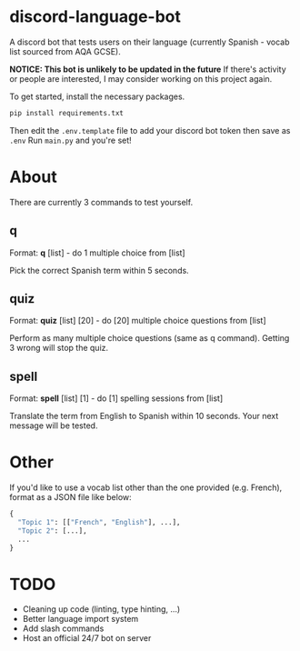 # discord-language-bot
A discord bot that tests users on their language (currently Spanish - vocab list sourced from AQA GCSE).

**NOTICE: This bot is unlikely to be updated in the future**
If there's activity or people are interested, I may consider working on this project again.

To get started, install the necessary packages.
```bash
pip install requirements.txt
```
Then edit the `.env.template` file to add your discord bot token then save as `.env`
Run `main.py` and you're set!

# About

There are currently 3 commands to test yourself.

## q
Format: **q** [list] - do 1 multiple choice from [list]

Pick the correct Spanish term within 5 seconds.

## quiz
Format: **quiz** [list] [20] - do [20] multiple choice questions from [list]

Perform as many multiple choice questions (same as q command). Getting 3 wrong will stop the quiz.

## spell
Format: **spell** [list] [1] - do [1] spelling sessions from [list]

Translate the term from English to Spanish within 10 seconds. Your next message will be tested.

# Other

If you'd like to use a vocab list other than the one provided (e.g. French), format as a JSON file like below:
```py
{
  "Topic 1": [["French", "English"], ...],  
  "Topic 2": [...],
  ...
}
```

 # TODO
- Cleaning up code (linting, type hinting, ...)
- Better language import system
- Add slash commands
- Host an official 24/7 bot on server
